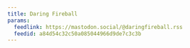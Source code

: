 ```yaml
---
title: Daring Fireball
params:
  feedlink: https://mastodon.social/@daringfireball.rss
  feedid: a84d54c32c50a085044966d9de7c3c3b
---
```

